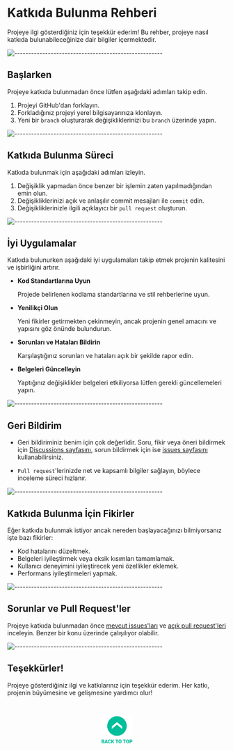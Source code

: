 # Katkıda Bulunma Rehberi

Projeye ilgi gösterdiğiniz için teşekkür ederim! Bu rehber, projeye nasıl katkıda bulunabileceğinize dair bilgiler içermektedir.


![-----------------------------------------------------](./Readme%20Resources/Çizgi.png)

## Başlarken

Projeye katkıda bulunmadan önce lütfen aşağıdaki adımları takip edin.

1. Projeyi GitHub'dan forklayın.
2. Forkladığınız projeyi yerel bilgisayarınıza klonlayın.
3. Yeni bir `branch` oluşturarak değişikliklerinizi bu `branch` üzerinde yapın.


![-----------------------------------------------------](./Readme%20Resources/Çizgi.png)

## Katkıda Bulunma Süreci

Katkıda bulunmak için aşağıdaki adımları izleyin.

1. Değişiklik yapmadan önce benzer bir işlemin zaten yapılmadığından emin olun.
2. Değişikliklerinizi açık ve anlaşılır commit mesajları ile `commit` edin.
3. Değişikliklerinizle ilgili açıklayıcı bir `pull request` oluşturun.


![-----------------------------------------------------](./Readme%20Resources/Çizgi.png)

## İyi Uygulamalar

Katkıda bulunurken aşağıdaki iyi uygulamaları takip etmek projenin kalitesini ve işbirliğini artırır.

- **Kod Standartlarına Uyun**

  Projede belirlenen kodlama standartlarına ve stil rehberlerine uyun.

- **Yenilikçi Olun**

  Yeni fikirler getirmekten çekinmeyin, ancak projenin genel amacını ve yapısını göz önünde bulundurun.

- **Sorunları ve Hataları Bildirin**

  Karşılaştığınız sorunları ve hataları açık bir şekilde rapor edin.

- **Belgeleri Güncelleyin**

  Yaptığınız değişiklikler belgeleri etkiliyorsa lütfen gerekli güncellemeleri yapın.


![-----------------------------------------------------](./Readme%20Resources/Çizgi.png)

## Geri Bildirim

- Geri bildiriminiz benim için çok değerlidir. Soru, fikir veya öneri bildirmek için
  [Discussions sayfasını](https://github.com/mustafatoktas/A_40Takla/discussions),
  sorun bildirmek için ise [issues sayfasını](https://github.com/mustafatoktas/A_40Takla/issues) kullanabilirsiniz.
  
- `Pull request`'lerinizde net ve kapsamlı bilgiler sağlayın, böylece inceleme süreci hızlanır.


![-----------------------------------------------------](./Readme%20Resources/Çizgi.png)

## Katkıda Bulunma İçin Fikirler

Eğer katkıda bulunmak istiyor ancak nereden başlayacağınızı bilmiyorsanız işte bazı fikirler:
- Kod hatalarını düzeltmek.
- Belgeleri iyileştirmek veya eksik kısımları tamamlamak.
- Kullanıcı deneyimini iyileştirecek yeni özellikler eklemek.
- Performans iyileştirmeleri yapmak.


![-----------------------------------------------------](./Readme%20Resources/Çizgi.png)

## Sorunlar ve Pull Request'ler

Projeye katkıda bulunmadan önce [mevcut issues'ları](https://github.com/mustafatoktas/A_40Takla/issues) ve
[açık pull request'leri](https://github.com/mustafatoktas/A_40Takla/pulls) inceleyin. Benzer bir konu üzerinde çalışılıyor olabilir.


![-----------------------------------------------------](./Readme%20Resources/Çizgi.png)

## Teşekkürler!

Projeye gösterdiğiniz ilgi ve katkılarınız için teşekkür ederim. Her katkı, projenin büyümesine ve gelişmesine yardımcı olur!

<br>

<p align="center">
  <a href="#katkıda-bulunma-rehberi"> <img src="./Readme Resources/Back to Top.png" alt="Back to Top" height="64"/> </a>
</p>
